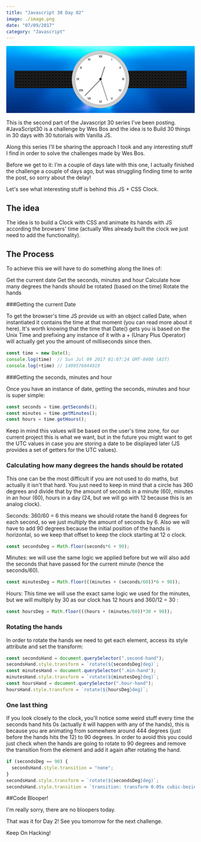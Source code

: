 ```yaml
---
title: "Javascript 30 Day 02"
image: ./image.png
date: "07/09/2017"
category: "Javascript"
---
```

<div>
  <img alt="Javascript Drum Kit" src="./image.png">
</div>

This is the second part of the Javascript 30 series I've been posting. #JavaScript30 is a challenge by Wes Bos and the idea is to Build 30 things in 30 days with 30 tutorials with Vanilla JS.

Along this series I'll be sharing the approach I took and any interesting stuff I find in order to solve the challenges made by Wes Bos.

Before we get to it: I'm a couple of days late with this one, I actually finished the challenge a couple of days ago, but was struggling finding time to write the post, so sorry about the delay!

Let's see what interesting stuff is behind this JS + CSS Clock.

## The idea

The idea is to build a Clock with CSS and animate its hands with JS according the browsers' time (actually Wes already built the clock we just need to add the functionality).

## The Process

To achieve this we will have to do something along the lines of:

Get the current date
Get the seconds, minutes and hour
Calculate how many degrees the hands should be rotated (based on the time)
Rotate the hands

###Getting the current Date

To get the browser's time JS provide us with an object called Date, when instantiated it contains the time at that moment (you can read more about it here).
It's worth knowing that the time that Date() gets you is based on the Unix Time and prefixing any instance of it with a + (Unary Plus Operator) will actually get you the amount of milliseconds since then.
```JavaScript
const time = new Date();
console.log(time)  // Sun Jul 09 2017 01:07:24 GMT-0400 (AST)
console.log(+time) // 1499576844919
```

###Getting the seconds, minutes and hour

Once you have an instance of date, getting the seconds, minutes and hour is super simple:

```JavaScript
const seconds = time.getSeconds();
const minutes = time.getMinutes();
const hours = time.getHours();
```
Keep in mind this values will be based on the user's time zone, for our current project this is what we want, but in the future you might want to get the UTC values in case you are storing a date to be displayed later (JS provides a set of getters for the UTC values).

### Calculating how many degrees the hands should be rotated

This one can be the most difficult if you are not used to do maths, but actually it isn't that hard. You just need to keep in mind that a circle has 360 degrees and divide that by the amount of seconds in a minute (60), minutes in an hour (60), hours in a day (24, but we will go with 12 because this is an analog clock).

Seconds: 360/60 = 6 this means we should rotate the hand 6 degrees for each second, so we just multiply the amount of seconds by 6. Also we will have to add 90 degrees because the initial position of the hands is horizontal, so we keep that offset to keep the clock starting at 12 o clock.

```javascript
const secondsDeg = Math.floor(seconds*6 + 90);
```
Minutes: we will use the same logic we applied before but we will also add the seconds that have passed for the current minute (hence the seconds/60).

```Javascript
const minutesDeg = Math.floor(((minutes + (seconds/60))*6 + 90));
```
Hours: This time we will use the exact same logic we used for the minutes, but we will multiply by 30 as our clock has 12 hours and 360/12 = 30 :

```Javascript
const hoursDeg = Math.floor(((hours + (minutes/60))*30 + 90));
```
### Rotating the hands

In order to rotate the hands we need to get each element, access its style attribute and set the transform:

```Javascript
const secondsHand = document.querySelector(".second-hand");
secondsHand.style.transform = `rotate(${secondsDeg}deg)`;
const minutesHand = document.querySelector(".min-hand");
minutesHand.style.transform = `rotate(${minutesDeg}deg)`;
const hoursHand = document.querySelector(".hour-hand");
hoursHand.style.transform = `rotate(${hoursDeg}deg)`;
```

### One last thing

If you look closely to the clock, you'll notice some weird stuff every time the seconds hand hits 0s (actually it will happen with any of the hands), this is because you are animating from somewhere around 444 degrees (just before the hands hits the 12) to 90 degrees. In order to avoid this you could just check when the hands are going to rotate to 90 degrees and remove the transition from the element and add it again after rotating the hand.

```Javascript
if (secondsDeg == 90) {
  secondsHand.style.transition = "none";
}
secondsHand.style.transform = `rotate(${secondsDeg}deg)`;
secondsHand.style.transition = `transition: transform 0.05s cubic-bezier(0.18, 0.15, 0.61, 2.08);`;
```

##Code Blooper!

I'm really sorry, there are no bloopers today.

That was it for Day 2! See you tomorrow for the next challenge.

Keep On Hacking!

